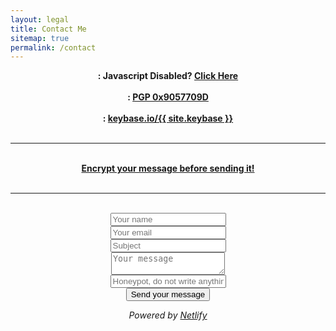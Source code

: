 ```yaml
---
layout: legal
title: Contact Me
sitemap: true
permalink: /contact
---
```

<center>
<strong><a id="mailcust" mail="pbagnpg@gnagb259.anzr" target="_blank" rel="noopener noreferrer" rel="noopener noreferrer"><i class="fa fa-fw fa-envelope-square" id="font30"></i></a> : <span class="mailno" mail="pbagnpg@gnagb259.anzr" rel="noopener noreferrer"><noscript>Javascript Disabled? <a href="https://spamty.eu/mail/v4/399/1NSk15fyQw1ac1e680/" target="_blank" rel="noopener noreferrer" rel="noopener noreferrer">Click Here</a></noscript></span></strong>
<br/><br/>
<strong><a href="https://tanto259.keybase.pub/publickey.html" target="_blank" rel="noopener noreferrer" rel="noopener noreferrer"><i class="fa fa-fw fa-key" id="font30"></i></a> : <a href="https://tanto259.keybase.pub/publickey.html" target="_blank" rel="noopener noreferrer" rel="noopener noreferrer">PGP 0x9057709D</a></strong>
<br/><br/>
<strong><a href="https://keybase.io/{{ site.keybase }}" target="_blank" rel="noopener noreferrer" rel="noopener noreferrer"><i class="fa fa-fw fa-key" id="font30"></i></a> : <a href="https://keybase.io/{{ site.keybase }}" target="_blank" rel="noopener noreferrer" rel="noopener noreferrer">keybase.io/{{ site.keybase }}</a></strong>
</center>
<br/>
<hr>
<br/>
<center>
	<strong><a href="https://keybase.io/encrypt#tanto259" target="_blank" rel="noopener noreferrer">Encrypt your message before sending it!</a></strong>
</center>
<br/>
<hr>
<br/>
<center>
	<form id="formaction" action="thanks" netlify netlify-honeypot="gotcha">
		<input type="text" id="form1" name="name" placeholder = "Your name" required>
		<br/>
		<input type="email" id="form1" name="email" placeholder="Your email" required>
		<br/>
		<input type="text" id="form1" name="subject" placeholder="Subject" required>
		<br/>
		<textarea name="content" id="form2" placeholder="Your message" required></textarea>
		<br/>
		<input type="text" name="gotcha" id="blank" placeholder="Honeypot, do not write anything here"/>
		<br/>
		<input type="submit" id="form1" value="Send your message">
		<br/>
	</form>
	<p><i>Powered by <a href="https://www.netlify.com" target="_blank" rel="noopener noreferrer">Netlify</a></i></p>
</center>
